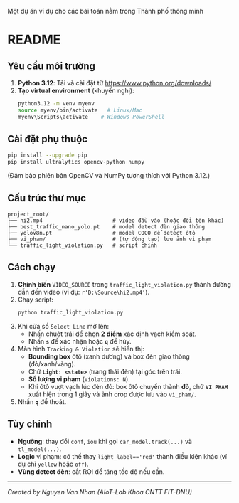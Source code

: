 Một dự án ví dụ cho các bài toán nằm trong Thành phố thông minh

# README

## Yêu cầu môi trường

1. **Python 3.12**: Tải và cài đặt từ https://www.python.org/downloads/
2. **Tạo virtual environment** (khuyến nghị):
   ```bash
   python3.12 -m venv myenv
   source myenv/bin/activate   # Linux/Mac
   myenv\Scripts\activate    # Windows PowerShell
   ```

## Cài đặt phụ thuộc

```bash
pip install --upgrade pip
pip install ultralytics opencv-python numpy
```  
(Đảm bảo phiên bản OpenCV và NumPy tương thích với Python 3.12.)

## Cấu trúc thư mục

```
project_root/
├── hi2.mp4                      # video đầu vào (hoặc đổi tên khác)
├── best_traffic_nano_yolo.pt    # model detect đèn giao thông
├── yolov8n.pt                   # model COCO để detect ôtô
├── vi_pham/                     # (tự động tạo) lưu ảnh vi phạm
└── traffic_light_violation.py   # script chính
```  

## Cách chạy

1. **Chỉnh biến** `VIDEO_SOURCE` trong `traffic_light_violation.py` thành đường dẫn đến video (ví dụ: `r'D:\Source\hi2.mp4'`).
2. Chạy script:
   ```bash
   python traffic_light_violation.py
   ```
3. Khi cửa sổ `Select Line` mở lên:
   - Nhấn chuột trái để chọn **2 điểm** xác định vạch kiểm soát.
   - Nhấn **`s`** để xác nhận hoặc **`q`** để hủy.
4. Màn hình `Tracking & Violation` sẽ hiển thị:
   - **Bounding box** ôtô (xanh dương) và box đèn giao thông (đỏ/xanh/vàng).
   - Chữ **`Light: <state>`** (trạng thái đèn) tại góc trên trái.
   - **Số lượng vi phạm** (`Violations: N`).
   - Khi ôtô vượt vạch lúc đèn đỏ: box ôtô chuyển thành **đỏ**, chữ **`VI PHAM`** xuất hiện trong 1 giây và ảnh crop được lưu vào `vi_pham/`.
5. Nhấn **`q`** để thoát.

## Tùy chỉnh

- **Ngưỡng**: thay đổi `conf`, `iou` khi gọi `car_model.track(...)` và `tl_model(...)`.
- **Logic** vi phạm: có thể thay `light_label=='red'` thành điều kiện khác (ví dụ chỉ `yellow` hoặc `off`).
- **Vùng detect đèn**: cắt ROI để tăng tốc độ nếu cần.

---

*Created by Nguyen Van Nhan (AIoT-Lab Khoa CNTT FIT-DNU)*
